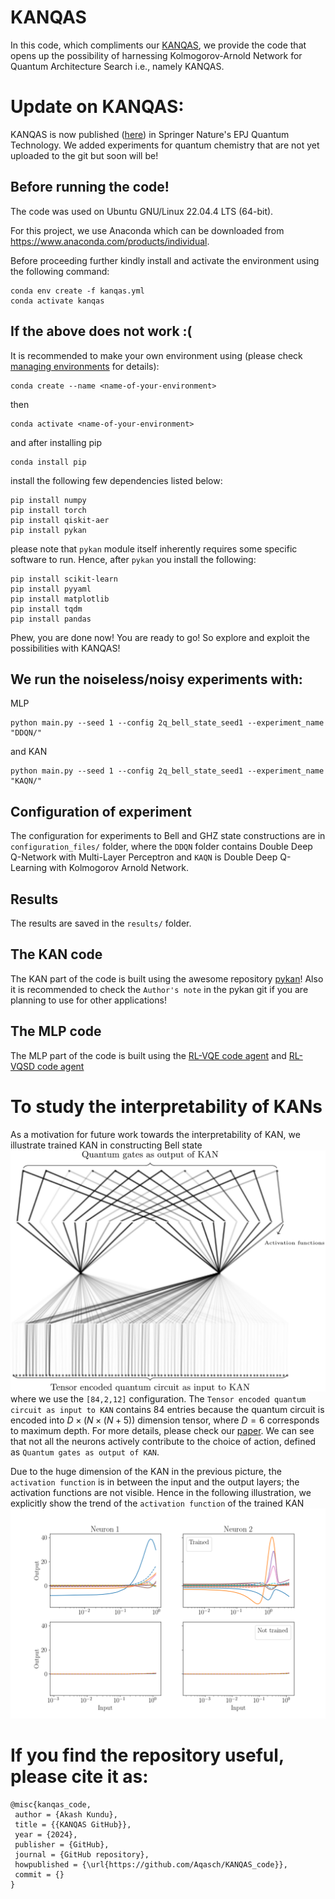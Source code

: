 # KANQAS

In this code, which compliments our [KANQAS](https://epjquantumtechnology.springeropen.com/articles/10.1140/epjqt/s40507-024-00289-z), we provide the code that opens up the possibility of harnessing Kolmogorov-Arnold Network for Quantum Architecture Search i.e., namely KANQAS.

# Update on KANQAS:
KANQAS is now published ([here](https://epjquantumtechnology.springeropen.com/articles/10.1140/epjqt/s40507-024-00289-z)) in Springer Nature's EPJ Quantum Technology. We added experiments for quantum chemistry that are not yet uploaded to the git but soon will be!

## Before running the code!
The code was used on Ubuntu GNU/Linux 22.04.4 LTS (64-bit).

For this project, we use Anaconda which can be downloaded from https://www.anaconda.com/products/individual.

Before proceeding further kindly install and activate the environment using the following command:
```
conda env create -f kanqas.yml
conda activate kanqas 
```

## If the above does not work :(
It is recommended to make your own environment using (please check [managing environments](https://conda.io/projects/conda/en/latest/user-guide/tasks/manage-environments.html) for details):
```
conda create --name <name-of-your-environment>
```
then 
```
conda activate <name-of-your-environment>
```
and after installing pip
```
conda install pip
```
install the following few dependencies listed below:
```
pip install numpy
pip install torch
pip install qiskit-aer
pip install pykan
```
please note that `pykan` module itself inherently requires some specific software to run. Hence, after `pykan` you install the following:
```
pip install scikit-learn
pip install pyyaml
pip install matplotlib
pip install tqdm
pip install pandas
```

Phew, you are done now! You are ready to go! So explore and exploit the possibilities with KANQAS!
## We run the noiseless/noisy experiments with:
MLP
```
python main.py --seed 1 --config 2q_bell_state_seed1 --experiment_name "DDQN/"
```

and KAN
```
python main.py --seed 1 --config 2q_bell_state_seed1 --experiment_name "KAQN/"
```

## Configuration of experiment
The configuration for experiments to Bell and GHZ state constructions are in `configuration_files/` folder, where the `DDQN` folder contains Double Deep Q-Network with Multi-Layer Perceptron and `KAQN` is Double Deep Q-Learning with Kolmogorov Arnold Network. 

## Results
The results are saved in the `results/` folder.

## The KAN code
The KAN part of the code is built using the awesome repository [pykan](https://github.com/KindXiaoming/pykan)! Also it is recommended to check the `Author's note` in the pykan git if you are planning to use for other applications!

## The MLP code
The MLP part of the code is built using the [RL-VQE code agent](https://github.com/mostaszewski314/RL_for_optimization_of_VQE_circuit_architectures/blob/main/agents/DeepQ.py) and [RL-VQSD code agent](https://github.com/iitis/RL_for_VQSD_ansatz_optimization/blob/main/agents/DeepQ.py)


# To study the interpretability of KANs
As a motivation for future work towards the interpretability of KAN, we illustrate trained KAN in constructing Bell state
![The learned nerwotk](pics/the_network_after_training_bell_state.png)
where we use the `[84,2,12]` configuration. The `Tensor encoded quantum circuit as input to KAN` contains 84 entries because the quantum circuit is encoded into $D\times (N\times(N+5))$ dimension tensor, where $D=6$ corresponds to maximum depth. For more details, please check our [paper](https://scirate.com/arxiv/2406.17630). We can see that not all the neurons actively contribute to the choice of action, defined as `Quantum gates as output of KAN`.


Due to the huge dimension of the KAN in the previous picture, the `activation function` is in between the input and the output layers; the activation functions are not visible. Hence in the following illustration, we explicitly show the trend of the `activation function` of the trained KAN
![The learned nerwotk](pics/2q_activation_function.png)

# If you find the repository useful, please cite it as:

```
@misc{kanqas_code,
 author = {Akash Kundu},
 title = {{KANQAS GitHub}},
 year = {2024},
 publisher = {GitHub},
 journal = {GitHub repository},
 howpublished = {\url{https://github.com/Aqasch/KANQAS_code}},
 commit = {}
}
```
